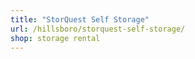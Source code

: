 ```yaml
---
title: "StorQuest Self Storage"
url: /hillsboro/storquest-self-storage/
shop: storage rental
---
```

